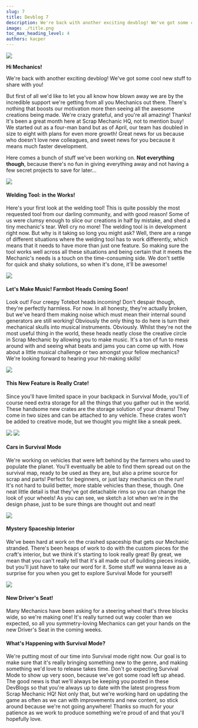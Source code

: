 ```yaml
---
slug: 7
title: Devblog 7
description: We're back with another exciting devblog! We've got some cool new stuff to share with you!
image: ./title.png
toc_max_heading_level: 4
authors: kacper
---
```


<head>
    <meta name="twitter:card" content="summary_large_image" />
</head>

![](./title.png)

**Hi Mechanics!**

We're back with another exciting devblog! We've got some cool new stuff to share with you! 
<!--truncate-->
But first of all we'd like to let you all know how blown away we are by the incredible support we're getting from all you Mechanics out there. There's nothing that boosts our motivation more then seeing all the awesome creations being made. We're crazy grateful, and you're all amazing! Thanks! It's been a great month here at Scrap Mechanic HQ, not to mention busy! We started out as a four-man band but as of April, our team has doubled in size to eight with plans for even more growth! Great news for us because who doesn't love new colleagues, and sweet news for you because it means much faster development.

Here comes a bunch of stuff we've been working on. **Not everything though**, because there's no fun in giving everything away and not having a few secret projects to save for later...

![](./welding-tool.png)

#### Welding Tool: in the Works!

Here's your first look at the welding tool! This is quite possibly the most requested tool from our darling community, and with good reason! Some of us were clumsy enough to slice our creations in half by mistake, and shed a tiny mechanic's tear. Well cry no more! The welding tool is in development right now. But why is it taking so long you might ask? Well, there are a range of different situations where the welding tool has to work differently, which means that it needs to have more than just one feature. So making sure the tool works well across all these situations and being certain that it meets the Mechanic's needs is a touch on the time-consuming side. We don't settle for quick and shaky solutions, so when it's done, it'll be awesome!

![](./totebot-heads.jpg)

#### Let's Make Music! Farmbot Heads Coming Soon!

Look out! Four creepy Totebot heads incoming! Don't despair though, they're perfectly harmless. For now. In all honesty, they're actually broken, but we've heard them making noise which must mean their internal sound generators are still working! Obviously the only thing to do here is turn their mechanical skulls into musical instruments. Obviously. Whilst they're not the most useful thing in the world, these heads neatly close the creative circle in Scrap Mechanic by allowing you to make music. It's a ton of fun to mess around with and seeing what beats and jams you can come up with. How about a little musical challenge or two amongst your fellow mechanics? We're looking forward to hearing your hit-making skills!

![](./crates.jpg)

#### This New Feature is Really Crate!

Since you'll have limited space in your backpack in Survival Mode, you'll of course need extra storage for all the things that you gather out in the world. These handsome new crates are the storage solution of your dreams! They come in two sizes and can be attached to any vehicle. These crates won't be added to creative mode, but we thought you might like a sneak peek.

![](./car1.png)
![](./car2.png)

#### Cars in Survival Mode

We're working on vehicles that were left behind by the farmers who used to populate the planet. You'll eventually be able to find them spread out on the survival map, ready to be used as they are, but also a prime source for scrap and parts! Perfect for beginners, or just lazy mechanics on the run! It's not hard to build better, more stable vehicles than these, though. One neat little detail is that they've got detachable rims so you can change the look of your wheels! As you can see, we sketch a lot when we're in the design phase, just to be sure things are thought out and neat!

![](./shipwreck.png)

#### Mystery Spaceship Interior

We've been hard at work on the crashed spaceship that gets our Mechanic stranded. There's been heaps of work to do with the custom pieces for the craft's interior, but we think it's starting to look really great! By great, we mean that you can't really tell that it's all made out of building pieces inside, but you'll just have to take our word for it. Some stuff we wanna leave as a surprise for you when you get to explore Survival Mode for yourself!

![](./3x5-steering.png)

#### New Driver's Seat!

Many Mechanics have been asking for a steering wheel that's three blocks wide, so we're making one! It's really turned out way cooler than we expected, so all you symmetry-loving Mechanics can get your hands on the new Driver's Seat in the coming weeks.

#### What's Happening with Survival Mode?

We're putting most of our time into Survival mode right now. Our goal is to make sure that it's really bringing something new to the genre, and making something we'd love to release takes time. Don't go expecting Survival Mode to show up very soon, because we've got some road left up ahead. The good news is that we'll always be keeping you posted in these DevBlogs so that you're always up to date with the latest progress from Scrap Mechanic HQ! Not only that, but we're working hard on updating the game as often as we can with improvements and new content, so stick around because we're not going anywhere! Thanks so much for your patience as we work to produce something we're proud of and that you'll hopefully love.